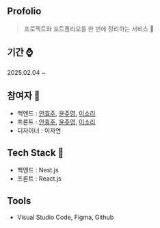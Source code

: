## Profolio
> 프로젝트와 포트폴리오를 한 번에 정리하는 서비스 💼

## 기간 ⌚ 
2025.02.04 ~ 

## 참여자 🤭
- 백엔드 : [안효주](https://github.com/anju0210), [윤주영](https://github.com/juyoung07), [이소리](https://github.com/leesori1410)
- 프론트 : [안효주](https://github.com/anju0210), [윤주영](https://github.com/juyoung07), [이소리](https://github.com/leesori1410)
- 디자이너 : 이자연

## Tech Stack 🔨
- 백엔드 : Nest.js
- 프론트 : React.js

## Tools 
- Visual Studio Code, Figma, Github
